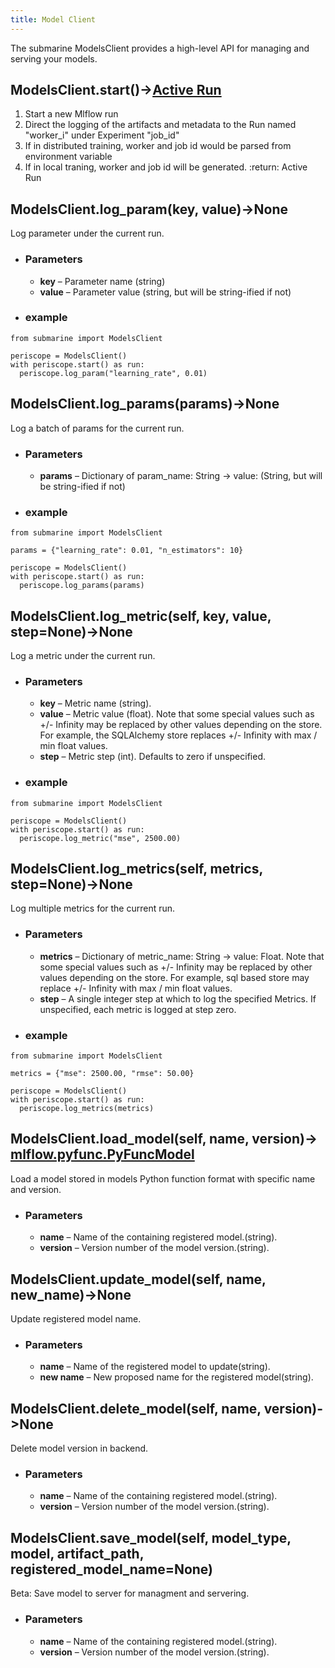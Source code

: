 ```yaml
---
title: Model Client
---
```


<!--
Licensed to the Apache Software Foundation (ASF) under one
or more contributor license agreements.  See the NOTICE file
distributed with this work for additional information
regarding copyright ownership.  The ASF licenses this file
to you under the Apache License, Version 2.0 (the
"License"); you may not use this file except in compliance
with the License.  You may obtain a copy of the License at

  http://www.apache.org/licenses/LICENSE-2.0

Unless required by applicable law or agreed to in writing,
software distributed under the License is distributed on an
"AS IS" BASIS, WITHOUT WARRANTIES OR CONDITIONS OF ANY
KIND, either express or implied.  See the License for the
specific language governing permissions and limitations
under the License.
-->

The submarine ModelsClient provides a high-level API for managing and serving your models.

## ModelsClient.start()->[Active Run](https://mlflow.org/docs/latest/_modules/mlflow/tracking/fluent.html#ActiveRun)

1. Start a new Mlflow run
2. Direct the logging of the artifacts and metadata to the Run named "worker_i" under Experiment "job_id"
3. If in distributed training, worker and job id would be parsed from environment variable
4. If in local traning, worker and job id will be generated.
   :return: Active Run

## ModelsClient.log_param(key, value)->None

Log parameter under the current run.

- ### Parameters
  - **key** – Parameter name (string)
  - **value** – Parameter value (string, but will be string-ified if not)
- ### example

```
from submarine import ModelsClient

periscope = ModelsClient()
with periscope.start() as run:
  periscope.log_param("learning_rate", 0.01)
```

## ModelsClient.log_params(params)->None

Log a batch of params for the current run.

- ### Parameters

  - **params** – Dictionary of param_name: String -> value: (String, but will be string-ified if not)

- ### example

```
from submarine import ModelsClient

params = {"learning_rate": 0.01, "n_estimators": 10}

periscope = ModelsClient()
with periscope.start() as run:
  periscope.log_params(params)
```

## ModelsClient.log_metric(self, key, value, step=None)->None

Log a metric under the current run.

- ### Parameters

  - **key** – Metric name (string).
  - **value** – Metric value (float). Note that some special values such as +/- Infinity may be replaced by other values depending on the store. For example, the SQLAlchemy store replaces +/- Infinity with max / min float values.
  - **step** – Metric step (int). Defaults to zero if unspecified.

- ### example

```
from submarine import ModelsClient

periscope = ModelsClient()
with periscope.start() as run:
  periscope.log_metric("mse", 2500.00)
```

## ModelsClient.log_metrics(self, metrics, step=None)->None

Log multiple metrics for the current run.

- ### Parameters

  - **metrics** – Dictionary of metric_name: String -> value: Float. Note that some special values such as +/- Infinity may be replaced by other values depending on the store. For example, sql based store may replace +/- Infinity with max / min float values.
  - **step** – A single integer step at which to log the specified Metrics. If unspecified, each metric is logged at step zero.

- ### example

```
from submarine import ModelsClient

metrics = {"mse": 2500.00, "rmse": 50.00}

periscope = ModelsClient()
with periscope.start() as run:
  periscope.log_metrics(metrics)
```

## ModelsClient.load_model(self, name, version)->[ mlflow.pyfunc.PyFuncModel](https://mlflow.org/docs/latest/_modules/mlflow/pyfunc.html#PyFuncModel)

Load a model stored in models Python function format with specific name and version.

- ### Parameters
  - **name** – Name of the containing registered model.(string).
  - **version** – Version number of the model version.(string).

## ModelsClient.update_model(self, name, new_name)->None

Update registered model name.

- ### Parameters
  - **name** – Name of the registered model to update(string).
  - **new name** – New proposed name for the registered model(string).

## ModelsClient.delete_model(self, name, version)->None

Delete model version in backend.

- ### Parameters
  - **name** – Name of the containing registered model.(string).
  - **version** – Version number of the model version.(string).

## ModelsClient.save_model(self, model_type, model, artifact_path, registered_model_name=None)

Beta: Save model to server for managment and servering.

- ### Parameters
  - **name** – Name of the containing registered model.(string).
  - **version** – Version number of the model version.(string).
